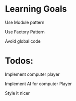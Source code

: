 # Learning Goals

Use Module pattern 

Use Factory Pattern

Avoid global code

# Todos:

Implement computer player

Implement AI for computer Player

Style it nicer

